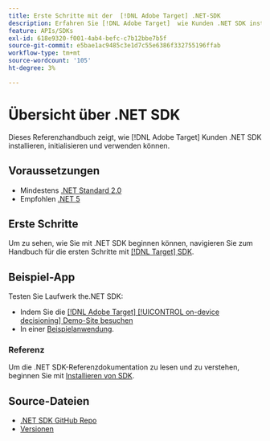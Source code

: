 ```yaml
---
title: Erste Schritte mit der  [!DNL Adobe Target] .NET-SDK
description: Erfahren Sie [!DNL Adobe Target]  wie Kunden .NET SDK installieren, initialisieren und verwenden können.
feature: APIs/SDKs
exl-id: 618e9320-f001-4ab4-befc-c7b12bbe7b5f
source-git-commit: e5bae1ac9485c3e1d7c55e6386f332755196ffab
workflow-type: tm+mt
source-wordcount: '105'
ht-degree: 3%

---
```


# Übersicht über .NET SDK

Dieses Referenzhandbuch zeigt, wie [!DNL Adobe Target] Kunden .NET SDK installieren, initialisieren und verwenden können.

## Voraussetzungen

* Mindestens [.NET Standard 2.0](https://github.com/dotnet/standard/blob/v2.1.0/docs/versions/netstandard2.0.md)
* Empfohlen [.NET 5](https://github.com/dotnet/core/blob/main/release-notes/5.0/README.md)

## Erste Schritte

Um zu sehen, wie Sie mit .NET SDK beginnen können, navigieren Sie zum Handbuch für die ersten Schritte mit [[!DNL Target] SDK](../sdk-guides/getting-started/getting-started.md).

## Beispiel-App

Testen Sie Laufwerk the.NET SDK:

* Indem Sie die [[!DNL Adobe Target] [!UICONTROL on-device decisioning] Demo-Site besuchen](https://github.com/adobe/on-device-decisioning-demo-site)
* In einer [Beispielanwendung](../sdk-guides/sample-apps/sample-apps.md).

### Referenz

Um die .NET SDK-Referenzdokumentation zu lesen und zu verstehen, beginnen Sie mit [Installieren von SDK](install-sdk.md).

## Source-Dateien

* [.NET SDK GitHub Repo](https://github.com/adobe/target-dotnet-sdk)
* [Versionen](https://github.com/adobe/target-dotnet-sdk/releases)
